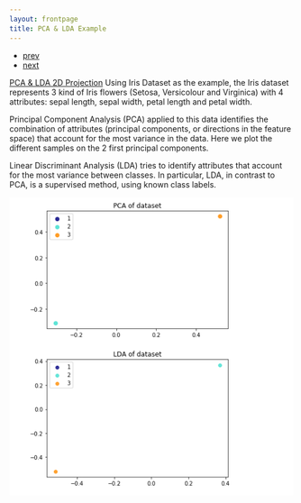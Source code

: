 ```yaml
---
layout: frontpage
title: PCA & LDA Example
---
```


<div class="navbar">
  <div class="navbar-inner">
      <ul class="nav">
          <li><a href="pic_1.html">prev</a></li>
          <li><a href="pic_3.html">next</a></li>
      </ul>
  </div>
</div>

[PCA & LDA 2D Projection](https://scikit-learn.org/stable/auto_examples/decomposition/plot_pca_vs_lda.html)
Using Iris Dataset as the example, the Iris dataset represents 3 kind of Iris flowers (Setosa, Versicolour and Virginica) with 4 attributes: sepal length, sepal width, petal length and petal width.

Principal Component Analysis (PCA) applied to this data identifies the combination of attributes (principal components, or directions in the feature space) that account for the most variance in the data. Here we plot the different samples on the 2 first principal components.

Linear Discriminant Analysis (LDA) tries to identify attributes that account for the most variance between classes. In particular, LDA, in contrast to PCA, is a supervised method, using known class labels.

[![PCA & LDA Example](../../assets/publpics/pic_2.png)](https://github.com/oliviapy960825/oliviapy960825.github.io/blob/master/Assignments/6992_Project.ipynb)
